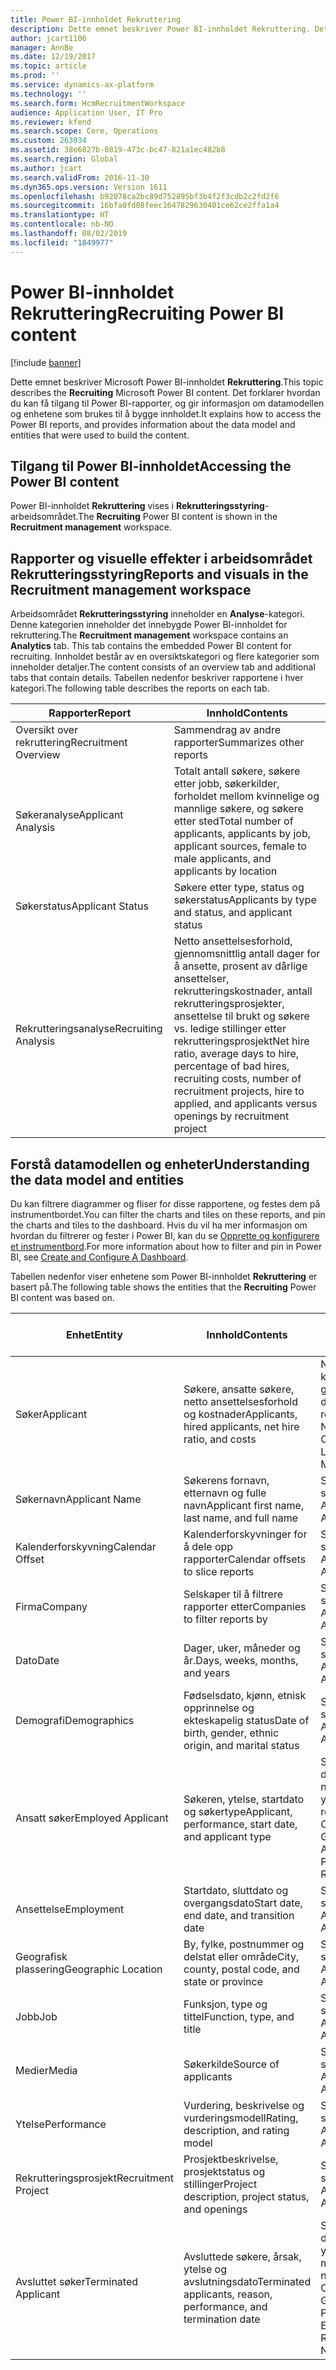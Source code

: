 ```yaml
---
title: Power BI-innholdet Rekruttering
description: Dette emnet beskriver Power BI-innholdet Rekruttering. Det forklarer hvordan du kan få tilgang til rapporter, og gir informasjon om datamodellen og enhetene som brukes til å bygge innholdet.
author: jcart1106
manager: AnnBe
ms.date: 12/19/2017
ms.topic: article
ms.prod: ''
ms.service: dynamics-ax-platform
ms.technology: ''
ms.search.form: HcmRecruitmentWorkspace
audience: Application User, IT Pro
ms.reviewer: kfend
ms.search.scope: Core, Operations
ms.custom: 263934
ms.assetid: 38e6827b-0819-473c-bc47-821a1ec482b8
ms.search.region: Global
ms.author: jcart
ms.search.validFrom: 2016-11-30
ms.dyn365.ops.version: Version 1611
ms.openlocfilehash: b92078ca2bc89d752895bf3b4f2f3cdb2c2fd2f6
ms.sourcegitcommit: 16bfa0fd08feec1647829630401ce62ce2ffa1a4
ms.translationtype: HT
ms.contentlocale: nb-NO
ms.lasthandoff: 08/02/2019
ms.locfileid: "1849977"
---
```

# <a name="recruiting-power-bi-content"></a><span data-ttu-id="4c0b7-104">Power BI-innholdet Rekruttering</span><span class="sxs-lookup"><span data-stu-id="4c0b7-104">Recruiting Power BI content</span></span>

[!include [banner](../includes/banner.md)]

<span data-ttu-id="4c0b7-105">Dette emnet beskriver Microsoft Power BI-innholdet **Rekruttering**.</span><span class="sxs-lookup"><span data-stu-id="4c0b7-105">This topic describes the **Recruiting** Microsoft Power BI content.</span></span> <span data-ttu-id="4c0b7-106">Det forklarer hvordan du kan få tilgang til Power BI-rapporter, og gir informasjon om datamodellen og enhetene som brukes til å bygge innholdet.</span><span class="sxs-lookup"><span data-stu-id="4c0b7-106">It explains how to access the Power BI reports, and provides information about the data model and entities that were used to build the content.</span></span>

## <a name="accessing-the-power-bi-content"></a><span data-ttu-id="4c0b7-107">Tilgang til Power BI-innholdet</span><span class="sxs-lookup"><span data-stu-id="4c0b7-107">Accessing the Power BI content</span></span>
<span data-ttu-id="4c0b7-108">Power BI-innholdet **Rekruttering** vises i **Rekrutteringsstyring**-arbeidsområdet.</span><span class="sxs-lookup"><span data-stu-id="4c0b7-108">The **Recruiting** Power BI content is shown in the **Recruitment management** workspace.</span></span>

## <a name="reports-and-visuals-in-the-recruitment-management-workspace"></a><span data-ttu-id="4c0b7-109">Rapporter og visuelle effekter i arbeidsområdet Rekrutteringsstyring</span><span class="sxs-lookup"><span data-stu-id="4c0b7-109">Reports and visuals in the Recruitment management workspace</span></span>
<span data-ttu-id="4c0b7-110">Arbeidsområdet **Rekrutteringsstyring** inneholder en **Analyse**-kategori. Denne kategorien inneholder det innebygde Power BI-innholdet for rekruttering.</span><span class="sxs-lookup"><span data-stu-id="4c0b7-110">The **Recruitment management** workspace contains an **Analytics** tab. This tab contains the embedded Power BI content for recruiting.</span></span> <span data-ttu-id="4c0b7-111">Innholdet består av en oversiktskategori og flere kategorier som inneholder detaljer.</span><span class="sxs-lookup"><span data-stu-id="4c0b7-111">The content consists of an overview tab and additional tabs that contain details.</span></span> <span data-ttu-id="4c0b7-112">Tabellen nedenfor beskriver rapportene i hver kategori.</span><span class="sxs-lookup"><span data-stu-id="4c0b7-112">The following table describes the reports on each tab.</span></span>

| <span data-ttu-id="4c0b7-113">Rapporter</span><span class="sxs-lookup"><span data-stu-id="4c0b7-113">Report</span></span>               | <span data-ttu-id="4c0b7-114">Innhold</span><span class="sxs-lookup"><span data-stu-id="4c0b7-114">Contents</span></span> |
|----------------------|----------|
| <span data-ttu-id="4c0b7-115">Oversikt over rekruttering</span><span class="sxs-lookup"><span data-stu-id="4c0b7-115">Recruitment Overview</span></span> | <span data-ttu-id="4c0b7-116">Sammendrag av andre rapporter</span><span class="sxs-lookup"><span data-stu-id="4c0b7-116">Summarizes other reports</span></span> |
| <span data-ttu-id="4c0b7-117">Søkeranalyse</span><span class="sxs-lookup"><span data-stu-id="4c0b7-117">Applicant Analysis</span></span>   | <span data-ttu-id="4c0b7-118">Totalt antall søkere, søkere etter jobb, søkerkilder, forholdet mellom kvinnelige og mannlige søkere, og søkere etter sted</span><span class="sxs-lookup"><span data-stu-id="4c0b7-118">Total number of applicants, applicants by job, applicant sources, female to male applicants, and applicants by location</span></span> |
| <span data-ttu-id="4c0b7-119">Søkerstatus</span><span class="sxs-lookup"><span data-stu-id="4c0b7-119">Applicant Status</span></span>     | <span data-ttu-id="4c0b7-120">Søkere etter type, status og søkerstatus</span><span class="sxs-lookup"><span data-stu-id="4c0b7-120">Applicants by type and status, and applicant status</span></span> |
| <span data-ttu-id="4c0b7-121">Rekrutteringsanalyse</span><span class="sxs-lookup"><span data-stu-id="4c0b7-121">Recruiting Analysis</span></span>  | <span data-ttu-id="4c0b7-122">Netto ansettelsesforhold, gjennomsnittlig antall dager for å ansette, prosent av dårlige ansettelser, rekrutteringskostnader, antall rekrutteringsprosjekter, ansettelse til brukt og søkere vs. ledige stillinger etter rekrutteringsprosjekt</span><span class="sxs-lookup"><span data-stu-id="4c0b7-122">Net hire ratio, average days to hire, percentage of bad hires, recruiting costs, number of recruitment projects, hire to applied, and applicants versus openings by recruitment project</span></span> |

## <a name="understanding-the-data-model-and-entities"></a><span data-ttu-id="4c0b7-123">Forstå datamodellen og enheter</span><span class="sxs-lookup"><span data-stu-id="4c0b7-123">Understanding the data model and entities</span></span>
<span data-ttu-id="4c0b7-124">Du kan filtrere diagrammer og fliser for disse rapportene, og festes dem på instrumentbordet.</span><span class="sxs-lookup"><span data-stu-id="4c0b7-124">You can filter the charts and tiles on these reports, and pin the charts and tiles to the dashboard.</span></span> <span data-ttu-id="4c0b7-125">Hvis du vil ha mer informasjon om hvordan du filtrerer og fester i Power BI, kan du se [Opprette og konfigurere et instrumentbord](https://powerbi.microsoft.com/guided-learning/powerbi-learning-4-2-create-configure-dashboards).</span><span class="sxs-lookup"><span data-stu-id="4c0b7-125">For more information about how to filter and pin in Power BI, see [Create and Configure A Dashboard](https://powerbi.microsoft.com/guided-learning/powerbi-learning-4-2-create-configure-dashboards).</span></span>

<span data-ttu-id="4c0b7-126">Tabellen nedenfor viser enhetene som Power BI-innholdet **Rekruttering** er basert på.</span><span class="sxs-lookup"><span data-stu-id="4c0b7-126">The following table shows the entities that the **Recruiting** Power BI content was based on.</span></span>

| <span data-ttu-id="4c0b7-127">Enhet</span><span class="sxs-lookup"><span data-stu-id="4c0b7-127">Entity</span></span>               | <span data-ttu-id="4c0b7-128">Innhold</span><span class="sxs-lookup"><span data-stu-id="4c0b7-128">Contents</span></span>                                                         | <span data-ttu-id="4c0b7-129">Relasjoner med andre enheter</span><span class="sxs-lookup"><span data-stu-id="4c0b7-129">Relationships with other entities</span></span> |
|----------------------|------------------------------------------------------------------|-----------------------------------|
| <span data-ttu-id="4c0b7-130">Søker</span><span class="sxs-lookup"><span data-stu-id="4c0b7-130">Applicant</span></span>            | <span data-ttu-id="4c0b7-131">Søkere, ansatte søkere, netto ansettelsesforhold og kostnader</span><span class="sxs-lookup"><span data-stu-id="4c0b7-131">Applicants, hired applicants, net hire ratio, and costs</span></span>          | <span data-ttu-id="4c0b7-132">Navn på søker, selskap, kalenderforskyvning, dato, geografisk plassering, demografi, jobb, media, rekrutteringsprosjekt</span><span class="sxs-lookup"><span data-stu-id="4c0b7-132">Applicant Name, Company, Calendar Offset, Date, Geographic Location, Demographics, Job, Media, Recruitment Project</span></span> |
| <span data-ttu-id="4c0b7-133">Søkernavn</span><span class="sxs-lookup"><span data-stu-id="4c0b7-133">Applicant Name</span></span>       | <span data-ttu-id="4c0b7-134">Søkerens fornavn, etternavn og fulle navn</span><span class="sxs-lookup"><span data-stu-id="4c0b7-134">Applicant first name, last name, and full name</span></span>                   | <span data-ttu-id="4c0b7-135">Søker, ansatt søker, avsluttet søker</span><span class="sxs-lookup"><span data-stu-id="4c0b7-135">Applicant, Employed Applicant, Terminated Applicant</span></span> |
| <span data-ttu-id="4c0b7-136">Kalenderforskyvning</span><span class="sxs-lookup"><span data-stu-id="4c0b7-136">Calendar Offset</span></span>      | <span data-ttu-id="4c0b7-137">Kalenderforskyvninger for å dele opp rapporter</span><span class="sxs-lookup"><span data-stu-id="4c0b7-137">Calendar offsets to slice reports</span></span>                                | <span data-ttu-id="4c0b7-138">Søker, ansatt søker, avsluttet søker</span><span class="sxs-lookup"><span data-stu-id="4c0b7-138">Applicant, Employed Applicant, Terminated Applicant</span></span> |
| <span data-ttu-id="4c0b7-139">Firma</span><span class="sxs-lookup"><span data-stu-id="4c0b7-139">Company</span></span>              | <span data-ttu-id="4c0b7-140">Selskaper til å filtrere rapporter etter</span><span class="sxs-lookup"><span data-stu-id="4c0b7-140">Companies to filter reports by</span></span>                                   | <span data-ttu-id="4c0b7-141">Søker, ansatt søker, avsluttet søker</span><span class="sxs-lookup"><span data-stu-id="4c0b7-141">Applicant, Employed Applicant, Terminated Applicant</span></span> |
| <span data-ttu-id="4c0b7-142">Dato</span><span class="sxs-lookup"><span data-stu-id="4c0b7-142">Date</span></span>                 | <span data-ttu-id="4c0b7-143">Dager, uker, måneder og år.</span><span class="sxs-lookup"><span data-stu-id="4c0b7-143">Days, weeks, months, and years</span></span>                                   | <span data-ttu-id="4c0b7-144">Søker, ansatt søker, avsluttet søker</span><span class="sxs-lookup"><span data-stu-id="4c0b7-144">Applicant, Employed Applicant, Terminated Applicant</span></span> |
| <span data-ttu-id="4c0b7-145">Demografi</span><span class="sxs-lookup"><span data-stu-id="4c0b7-145">Demographics</span></span>         | <span data-ttu-id="4c0b7-146">Fødselsdato, kjønn, etnisk opprinnelse og ekteskapelig status</span><span class="sxs-lookup"><span data-stu-id="4c0b7-146">Date of birth, gender, ethnic origin, and marital status</span></span>         | <span data-ttu-id="4c0b7-147">Søker, ansatt søker, avsluttet søker</span><span class="sxs-lookup"><span data-stu-id="4c0b7-147">Applicant, Employed Applicant, Terminated Applicant</span></span> |
| <span data-ttu-id="4c0b7-148">Ansatt søker</span><span class="sxs-lookup"><span data-stu-id="4c0b7-148">Employed Applicant</span></span>   | <span data-ttu-id="4c0b7-149">Søkeren, ytelse, startdato og søkertype</span><span class="sxs-lookup"><span data-stu-id="4c0b7-149">Applicant, performance, start date, and applicant type</span></span>           | <span data-ttu-id="4c0b7-150">Selskap, kalenderforskyvning, dato, geografisk plassering, navn på søker, ansettelse, ytelse, jobb, media, rekrutteringsprosjekt</span><span class="sxs-lookup"><span data-stu-id="4c0b7-150">Company, Calendar Offset, Date, Geographic Location, Applicant Name, Employment, Performance, Job, Media, Recruitment Project</span></span> |
| <span data-ttu-id="4c0b7-151">Ansettelse</span><span class="sxs-lookup"><span data-stu-id="4c0b7-151">Employment</span></span>           | <span data-ttu-id="4c0b7-152">Startdato, sluttdato og overgangsdato</span><span class="sxs-lookup"><span data-stu-id="4c0b7-152">Start date, end date, and transition date</span></span>                        | <span data-ttu-id="4c0b7-153">Søker, ansatt søker, avsluttet søker</span><span class="sxs-lookup"><span data-stu-id="4c0b7-153">Applicant, Employed Applicant, Terminated Applicant</span></span> |
| <span data-ttu-id="4c0b7-154">Geografisk plassering</span><span class="sxs-lookup"><span data-stu-id="4c0b7-154">Geographic Location</span></span>  | <span data-ttu-id="4c0b7-155">By, fylke, postnummer og delstat eller område</span><span class="sxs-lookup"><span data-stu-id="4c0b7-155">City, county, postal code, and state or province</span></span>                 | <span data-ttu-id="4c0b7-156">Søker, ansatt søker, avsluttet søker</span><span class="sxs-lookup"><span data-stu-id="4c0b7-156">Applicant, Employed Applicant, Terminated Applicant</span></span> |
| <span data-ttu-id="4c0b7-157">Jobb</span><span class="sxs-lookup"><span data-stu-id="4c0b7-157">Job</span></span>                  | <span data-ttu-id="4c0b7-158">Funksjon, type og tittel</span><span class="sxs-lookup"><span data-stu-id="4c0b7-158">Function, type, and title</span></span>                                        | <span data-ttu-id="4c0b7-159">Søker, ansatt søker, avsluttet søker</span><span class="sxs-lookup"><span data-stu-id="4c0b7-159">Applicant, Employed Applicant, Terminated Applicant</span></span> |
| <span data-ttu-id="4c0b7-160">Medier</span><span class="sxs-lookup"><span data-stu-id="4c0b7-160">Media</span></span>                | <span data-ttu-id="4c0b7-161">Søkerkilde</span><span class="sxs-lookup"><span data-stu-id="4c0b7-161">Source of applicants</span></span>                                             | <span data-ttu-id="4c0b7-162">Søker, ansatt søker, avsluttet søker</span><span class="sxs-lookup"><span data-stu-id="4c0b7-162">Applicant, Employed Applicant, Terminated Applicant</span></span> |
| <span data-ttu-id="4c0b7-163">Ytelse</span><span class="sxs-lookup"><span data-stu-id="4c0b7-163">Performance</span></span>          | <span data-ttu-id="4c0b7-164">Vurdering, beskrivelse og vurderingsmodell</span><span class="sxs-lookup"><span data-stu-id="4c0b7-164">Rating, description, and rating model</span></span>                            | <span data-ttu-id="4c0b7-165">Søker, ansatt søker, avsluttet søker</span><span class="sxs-lookup"><span data-stu-id="4c0b7-165">Applicant, Employed Applicant, Terminated Applicant</span></span> |
| <span data-ttu-id="4c0b7-166">Rekrutteringsprosjekt</span><span class="sxs-lookup"><span data-stu-id="4c0b7-166">Recruitment Project</span></span>  | <span data-ttu-id="4c0b7-167">Prosjektbeskrivelse, prosjektstatus og stillinger</span><span class="sxs-lookup"><span data-stu-id="4c0b7-167">Project description, project status, and openings</span></span>                | <span data-ttu-id="4c0b7-168">Søker, ansatt søker, avsluttet søker</span><span class="sxs-lookup"><span data-stu-id="4c0b7-168">Applicant, Employed Applicant, Terminated Applicant</span></span> |
| <span data-ttu-id="4c0b7-169">Avsluttet søker</span><span class="sxs-lookup"><span data-stu-id="4c0b7-169">Terminated Applicant</span></span> | <span data-ttu-id="4c0b7-170">Avsluttede søkere, årsak, ytelse og avslutningsdato</span><span class="sxs-lookup"><span data-stu-id="4c0b7-170">Terminated applicants, reason, performance, and termination date</span></span> | <span data-ttu-id="4c0b7-171">Selskap, kalenderforskyvning, dato, geografisk plassering, ytelse, demografi, ansettelse, media, rekrutteringsprosjekt, navn på søker</span><span class="sxs-lookup"><span data-stu-id="4c0b7-171">Company, Calendar Offset, Date, Geographic Location, Performance, Demographics, Employment, Media, Recruitment Project, Applicant Name</span></span> |

